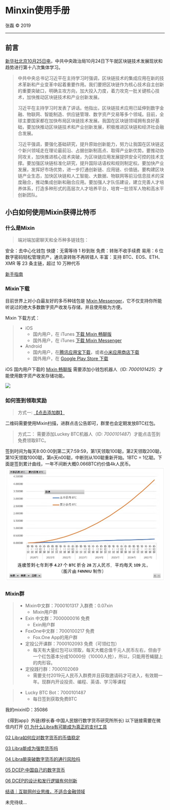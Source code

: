# Minxin使用手册

张磊 &copy; 2019

-----

## 前言

[新华社北京10月25日电](http://www.xinhuanet.com/politics/2019-10/25/c_1125153665.htm)，中共中央政治局10月24日下午就区块链技术发展现状和趋势进行第十八次集体学习。
> 中共中央总书记习近平在主持学习时强调，区块链技术的集成应用在新的技术革新和产业变革中起着重要作用。我们要把区块链作为核心技术自主创新的重要突破口，明确主攻方向，加大投入力度，着力攻克一批关键核心技术，加快推动区块链技术和产业创新发展。
>
> 习近平在主持学习时发表了讲话。他指出，区块链技术应用已延伸到数字金融、物联网、智能制造、供应链管理、数字资产交易等多个领域。目前，全球主要国家都在加快布局区块链技术发展。我国在区块链领域拥有良好基础，要加快推动区块链技术和产业创新发展，积极推进区块链和经济社会融合发展。
>
> 习近平强调，要强化基础研究，提升原始创新能力，努力让我国在区块链这个新兴领域走在理论最前沿、占据创新制高点、取得产业新优势。要推动协同攻关，加快推进核心技术突破，为区块链应用发展提供安全可控的技术支撑。要加强区块链标准化研究，提升国际话语权和规则制定权。要加快产业发展，发挥好市场优势，进一步打通创新链、应用链、价值链。要构建区块链产业生态，加快区块链和人工智能、大数据、物联网等前沿信息技术的深度融合，推动集成创新和融合应用。要加强人才队伍建设，建立完善人才培养体系，打造多种形式的高层次人才培养平台，培育一批领军人物和高水平创新团队。
>
## 小白如何使用Mixin获得比特币

### 什么是Mixin
> 端对端加密聊天和全币种多链钱包：

安全：去中心化钱包
快捷：无需等待 1 秒到账
免费：转账不收手续费
易用：6 位数字密码轻松管理资产，通讯录转账不再转错人
丰富：支持 BTC、EOS、ETH、XMR 等 23 条主链，超过 10 万种代币

[新手指南](https://newbie.zeromesh.net/index.html)

### Mixin下载
目前世界上对小白最友好的多币种钱包是 [Mixin Messenger](https://mixin.one/messenger)，它不仅支持你所能听说过的绝大多数数字资产收发与存储，并且使用极为方便。

Mixin 下载方式：

> * iOS
>   * 国内用户，在 iTunes [下载 Mixin 畅聊版](https://apps.apple.com/cn/app/mixin-%E5%AF%86%E4%BF%A1%E7%95%85%E8%81%8A%E7%89%88/id1457938019)
>   * 国外用户，在 iTunes [下载 Mixin Messenger](https://apps.apple.com/app/mixin/id1322324266)
> * Android
>   * 国内用户，在[腾讯应用宝下载](https://a.app.qq.com/o/simple.jsp?pkgname=one.mixin.messenger)，或者[小米应用商店下载](http://app.mi.com/details?id=one.mixin.messenger)
>   * 国外用户，在 [Google Play Store 下载](https://play.google.com/store/apps/details?id=one.mixin.messenger)

iOS 国内用户下载的 [Mixin 畅聊版](https://apps.apple.com/cn/app/mixin-%E5%AF%86%E4%BF%A1%E7%95%85%E8%81%8A%E7%89%88/id1457938019) 需要添加小钱包机器人（ID: *7000101425*）才能使用数字资产收发存储功能。

![](images/miniwallet.png)


### 如何签到领取奖励
> 方式一:
[【点击添加群】](https://mixin.one/codes/1484dbc5-44f4-4b39-b3e3-92f6de24cb4e)

二维码需要使用Mixin扫描，进群点击公告即可，群里也会定期发放BTC红包。

> 方式二：
需要添加Luckey BTC机器人（ID: *7000101487*）才能点击签到免费领取BTC。

签到时间为每天8:00:00到第二天7:59:59，第1天领取100聪，第2天领取200聪，第10天领取1000聪，第n天n00聪，中断则从100聪重新开始。1BTC = 1亿聪。下面是签到累计曲线，一年不间断大概0.066BTC约价值4k人民币。
![累计签到曲线](images/quxian.jpeg)

### Mixin群
> * Mixin中文群：7000101317 入群费：0.07xin
>   * Mixin用户群
> * Exin 中文群：7000000016 免费
>   * Exin用户群
> * FoxOne中文群：7000100217 免费
>   * Fox.One App的用户群
> * 定投公开课群：7000102093 免费（可领红包）
>   * 每天有大量红包可以领取，每天大概总值千元人民币左右，但由于一个红包基本分成10000份（10000人抢），所以，只能用苍蝇腿上的肉形容。
> * 定投践行群：7000102069
>   * 需要支付2019元人民币入群费并且获取邀请码才可进入，有效期一年。现群内开设投资、编程、英语、学习等课程

> * Lucky BTC Bot：7000101487 
>   * 每日签到获取免费BTC

我的mixinID：35086

《得到app》外链(穆长春·中国人民银行数字货币研究所所长)
以下链接需要在微信内打开
[01 为什么Libra有可能成为真正的支付工具](https://m.igetget.com/rush/course/index/xe3WMdD1ARZm4vrYagp6zyW2fl7SJJnMTObBRLklX5909pVjLzn8NGoEOb926yKB?from=singlemessage)

[02 Libra如何应对数字货币的币值稳定](https://m.igetget.com/rush/course/index/LqXmD8xyrBJMVke1aEPWVjJ5fXJF44nvCAlZqW43yVEbEQ4Ab2G0lYz3OvnNjd97)

[03 Libra能成为强势货币吗]( https://m.igetget.com/rush/course/index/xZ5EdYj9eW0zNMlJVBPnnodrfN0IJJ2aF6EXbqGJ29VYVP4v2G1rXOAgR7Ka3Loy)

[04 Libra能突破数字货币的通行风险吗](https://m.igetget.com/rush/course/index/1kqdK6Dbj0v8WmZoxVPyNXdgFrjiGG8NIqRZ1aLnJK3V3wBRLJ3N97Yl25eO4nAg)

[05 DCEP:中国自己的数字货币](https://m.igetget.com/rush/course/index/4JLDzyNjZWeGYXa0v5Px80NoSLJHyyeKuaWkJ6Dxg0RLRP17rmd93lERV8kMxO6g)

[06 DCEP的设计和发行逻辑有何创新](https://m.igetget.com/rush/course/index/0bJ9m5rBVk6q2MzXd4wln9dEfVqCOOr6h1gWr2KGOEbJbQWov1aEOj7NxGgy3ZKn)

[结语｜互联网创业思维，不适合金融领域](https://m.igetget.com/rush/course/index/J8VKqm0b9ERnzNBaYvQYVNnDf8aHaa6ku2m7ea4ZBkqKqPx257G1ZyglX3oL6DAj)

 未完待续...
